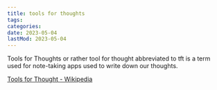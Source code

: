 ```yaml
---
title: tools for thoughts
tags:
categories:
date: 2023-05-04
lastMod: 2023-05-04
---
```

Tools for Thoughts or rather tool for thought abbreviated to tft is a term used for note-taking apps used to write down our thoughts.

[Tools for Thought - Wikipedia](https://en.wikipedia.org/wiki/Tools_for_Thought)

